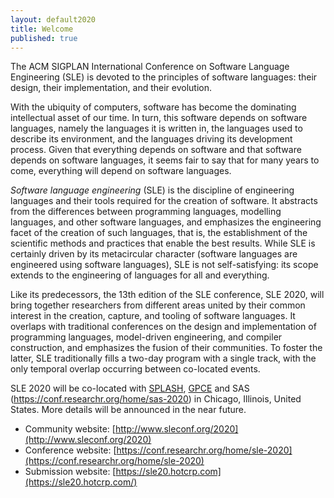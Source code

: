 ```yaml
---
layout: default2020
title: Welcome
published: true
---
```


The ACM SIGPLAN International Conference on Software Language Engineering (SLE) is devoted to the principles of software languages: their design, their implementation, and their evolution.

With the ubiquity of computers, software has become the dominating intellectual asset of our time. In turn, this software depends on software languages, namely the languages it is written in, the languages used to describe its environment, and the languages driving its development process. Given that everything depends on software and that software depends on software languages, it seems fair to say that for many years to come, everything will depend on software languages.

*Software language engineering* (SLE) is the discipline of engineering languages and their tools required for the creation of software. It abstracts from the differences between programming languages, modelling languages, and other software languages, and emphasizes the engineering facet of the creation of such languages, that is, the establishment of the scientific methods and practices that enable the best results. While SLE is certainly driven by its metacircular character (software languages are engineered using software languages), SLE is not self-satisfying: its scope extends to the engineering of languages for all and everything.

Like its predecessors, the 13th edition of the SLE conference, SLE 2020, will bring together researchers from different areas united by their common interest in the creation, capture, and tooling of software languages. It overlaps with traditional conferences on the design and implementation of programming languages, model-driven engineering, and compiler construction, and emphasizes the fusion of their communities. To foster the latter, SLE traditionally fills a two-day program with a single track, with the only temporal overlap occurring between co-located events.

SLE 2020 will be co-located with [SPLASH](http://2020.splashcon.org/), [GPCE](https://conf.researchr.org/home/gpce-2020) and SAS (https://conf.researchr.org/home/sas-2020) in  Chicago, Illinois, United States. More details will be announced in the near future.

* Community website: [http://www.sleconf.org/2020](http://www.sleconf.org/2020)
* Conference website: [https://conf.researchr.org/home/sle-2020](https://conf.researchr.org/home/sle-2020)
* Submission website: [https://sle20.hotcrp.com](https://sle20.hotcrp.com/)
